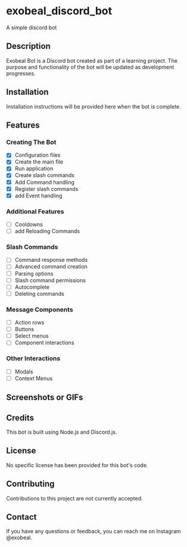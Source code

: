 # exobeal_discord_bot
A simple discord bot

## Description
Exobeal Bot is a Discord bot created as part of a learning project. The purpose and functionality of the bot will be updated as development progresses.

## Installation
Installation instructions will be provided here when the bot is complete.

## Features

### Creating The Bot
- [X]  Configuration files
- [X]  Create the main file
- [X]  Run application
- [X]  Create slash commands
- [X]  Add Command handling
- [X]  Register slash commands
- [X]  add Event handling

### Additional Features
- [ ]  Cooldowns
- [ ]  add Reloading Commands

### Slash Commands
- [ ]  Command response methods
- [ ]  Advanced command creation
- [ ]  Parsing options
- [ ]  Slash command permissions
- [ ]  Autocomplete
- [ ]  Deleting commands

### Message Components
- [ ]  Action rows
- [ ]  Buttons
- [ ]  Select menus
- [ ]  Component interactions

### Other Interactions
- [ ]  Modals
- [ ]  Context Menus

## Screenshots or GIFs
<!-- Add screenshots or GIFs showcasing your bot in action here (if available). -->

## Credits
This bot is built using Node.js and Discord.js.

## License
No specific license has been provided for this bot's code.

## Contributing
Contributions to this project are not currently accepted.

## Contact
If you have any questions or feedback, you can reach me on Instagram @exobeal.
